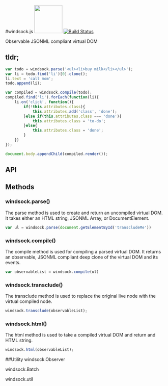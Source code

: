 #windsock.js <img width="88" src="https://raw.githubusercontent.com/bsawyer/windsock-artwork/master/windsock_2x.png">
[![Build Status](https://travis-ci.org/bsawyer/windsock.svg)](https://travis-ci.org/bsawyer/windsock)

Observable JSONML compliant virtual DOM
## tldr;
```javascript
var todo = windsock.parse('<ul><li>buy milk</li></ul>');
var li = todo.find('li')[0].clone();
li.text = 'call mom';
todo.append(li);

var compiled = windsock.compile(todo);
compiled.find('li').forEach(function(li){
    li.on('click', function(){
        if(!this.attributes.class){
            this.attributes.add('class', 'done');
        }else if(this.attributes.class === 'done'){
            this.attributes.class = 'to-do';
        }else{
            this.attributes.class = 'done';
        }
    })
});

document.body.appendChild(compiled.render());
```
## API
## Methods
### windsock.parse()
The parse method is used to create and return an uncompiled virtual DOM. It takes either an HTML string, JSONML Array, or DocumentElement.
```javascript
var ul = windsock.parse(document.getElementById('transcludeMe'))
```

### windsock.compile()
The compile method is used for compiling a parsed virtual DOM. It returns an observable, JSONML compliant deep clone of the virtual DOM and its events.
```javascript
var observableList = windsock.compile(ul)
```

### windsock.transclude()
The transclude method is used to replace the original live node with the virtual compiled node.
```javascript
windsock.transclude(observableList);
```

### windsock.html()
The html method is used to take a compiled virtual DOM and return and HTML string.
```javascript
windsock.html(observableList);
```

##Utility
windsock.Observer

windsock.Batch

windsock.util
